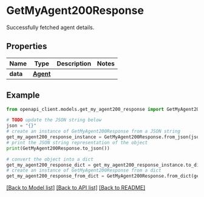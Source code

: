 # GetMyAgent200Response

Successfully fetched agent details.

## Properties

Name | Type | Description | Notes
------------ | ------------- | ------------- | -------------
**data** | [**Agent**](Agent.md) |  | 

## Example

```python
from openapi_client.models.get_my_agent200_response import GetMyAgent200Response

# TODO update the JSON string below
json = "{}"
# create an instance of GetMyAgent200Response from a JSON string
get_my_agent200_response_instance = GetMyAgent200Response.from_json(json)
# print the JSON string representation of the object
print(GetMyAgent200Response.to_json())

# convert the object into a dict
get_my_agent200_response_dict = get_my_agent200_response_instance.to_dict()
# create an instance of GetMyAgent200Response from a dict
get_my_agent200_response_from_dict = GetMyAgent200Response.from_dict(get_my_agent200_response_dict)
```
[[Back to Model list]](../README.md#documentation-for-models) [[Back to API list]](../README.md#documentation-for-api-endpoints) [[Back to README]](../README.md)


